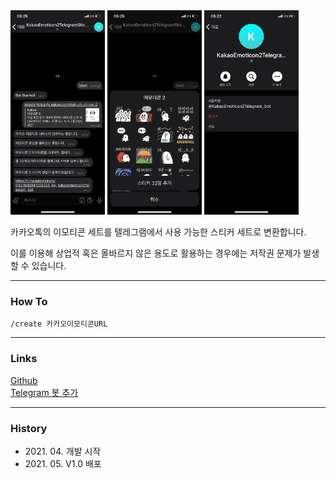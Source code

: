﻿<img src="app_1.jpg" width="30%" />
<img src="app_2.jpg" width="30%" />
<img src="app_3.jpg" width="30%" />

카카오톡의 이모티콘 세트를 텔레그램에서 사용 가능한 스티커 세트로 변환합니다.

이를 이용해 상업적 혹은 올바르지 않은 용도로 활용하는 경우에는 저작권 문제가 발생할 수 있습니다.

***

### How To

```sh
/create 카카오이모티콘URL
```

***

### Links

[Github](https://github.com/yymin1022/KakaoEmoticon2TelegramSticker)<br/>
[Telegram 봇 추가](https://t.me/KakaoEmoticon2Telegram_bot)

***

### History

* 2021\. 04\. 개발 시작
* 2021\. 05\. V1\.0 배포
